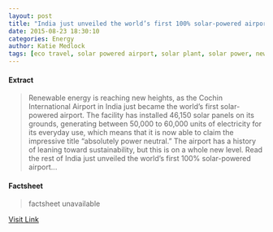 ```yaml
---
layout: post
title: "India just unveiled the world’s first 100% solar-powered airport"
date: 2015-08-23 18:30:10
categories: Energy
author: Katie Medlock
tags: [eco travel, solar powered airport, solar plant, solar power, news, clean tech, sustainable energy, solar, renewable energy]
---
```



#### Extract
>Renewable energy is reaching new heights, as the Cochin International Airport in India just became the world’s first solar-powered airport. The facility has installed 46,150 solar panels on its grounds, generating between 50,000 to 60,000 units of electricity for its everyday use, which means that it is now able to claim the impressive title “absolutely power neutral.&#8221; The airport has a history of leaning toward sustainability, but this is on a whole new level. Read the rest of India just unveiled the world&#8217;s first 100% solar-powered airport...

#### Factsheet
>factsheet unavailable

[Visit Link](http://inhabitat.com/india-just-unveiled-the-worlds-first-100-solar-powered-airport/)


